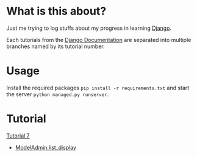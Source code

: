 # What is this about?
Just me trying to log stuffs about my progress in learning [Django](https://www.djangoproject.com).

Each tutorials from the [Django Documentation](https://docs.djangoproject.com/en/4.2/intro/tutorial01/) are separated into multiple branches named by its tutorial number.

# Usage

Install the required packages `pip install -r requirements.txt` and start the server `python managed.py runserver`.


# Tutorial

[Tutorial 7](https://docs.djangoproject.com/en/4.2/intro/tutorial07/)

- [ModelAdmin.list_display](https://docs.djangoproject.com/en/4.2/ref/contrib/admin/#django.contrib.admin.ModelAdmin.list_display)

